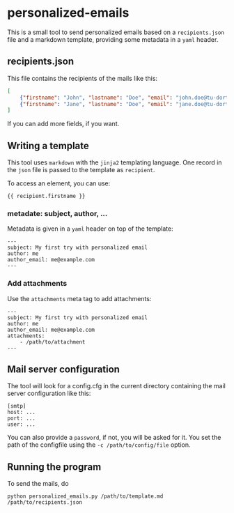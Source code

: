 # personalized-emails


This is a small tool to send personalized emails based on a `recipients.json`
file and a markdown template, providing some metadata in a `yaml` header.


## recipients.json

This file contains the recipients of the mails like this:
```json
[
	{"firstname": "John", "lastname": "Doe", "email": "john.doe@tu-dortmund.de"},
	{"firstname": "Jane", "lastname": "Doe", "email": "jane.doe@tu-dortmund.de"}
]
```

If you can add more fields, if you want.


## Writing a template

This tool uses `markdown` with the `jinja2` templating language.
One record in the `json` file is passed to the template as `recipient`.

To access an element, you can use:
```
{{ recipient.firstname }}
```

### metadate: subject, author, ...
Metadata is given in a `yaml` header on top of the template:

```
---
subject: My first try with personalized email
author: me
author_email: me@example.com
---
```

### Add attachments

Use the `attachments` meta tag to add attachments:

```
---
subject: My first try with personalized email
author: me
author_email: me@example.com
attachments: 
    - /path/to/attachment
---
```


## Mail server configuration

The tool will look for a config.cfg in the current directory containing
the mail server configuration like this:
```
[smtp]
host: ...
port: ...
user: ...
```

You can also provide a `password`, if not, you will be asked for it.
You set the path of the configfile using the `-c /path/to/config/file` option.

## Running the program

To send the mails, do
```
python personalized_emails.py /path/to/template.md /path/to/recipients.json
```
